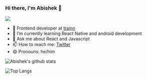 ### Hi there, I'm Abishek 👋

![](https://komarev.com/ghpvc/?username=vj-abishek)

- 🔭 Frontend developer at [trainn](https://trainn.co/)
- 🌱 I’m currently learning React Native and android development
- 💬 Ask me about React and Javascript
- 📫 How to reach me: [Twitter](https://twitter.com/abishek_py)
- 😄 Pronouns: he/him


![Abishek's github stats](https://github-readme-stats.vercel.app/api?username=vj-abishek&show_icons=true&theme=onedark)

![Top Langs](https://github-readme-stats.vercel.app/api/top-langs/?username=vj-abishek&layout=compact&theme=onedark)
